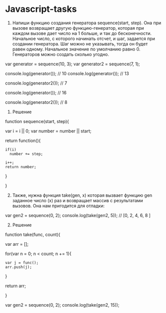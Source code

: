# Javascript-tasks

1. Напиши функцию создания генератора sequence(start, step). Она при вызове возвращает другую функцию-генератор, которая при каждом вызове дает число на 1 больше, и так до бесконечности. Начальное число, с которого начинать отсчет, и шаг, задается при создании генератора. Шаг можно не указывать, тогда он будет равен одному. Начальное значение по умолчанию равно 0. Генераторов можно создать сколько угодно.

var generator = sequence(10, 3);
var generator2 = sequence(7, 1);

console.log(generator()); // 10
console.log(generator()); // 13

console.log(generator2()); // 7

console.log(generator()); // 16

console.log(generator2()); // 8

1. Решение

function sequence(start, step){
  
  var i = i || 0;
  var number = number || start;
   
  return function(){
    
    if(i)
      number += step;
    
    i++;
    return number;
    
  }
  
  
  
}

2. Также, нужна функция take(gen, x) которая вызвает функцию gen заданное число (x) раз и возвращает массив с результатами вызовов. Она нам пригодится для отладки:

var gen2 = sequence(0, 2);
console.log(take(gen2, 5)); // [0, 2, 4, 6, 8 ]

2. Решение


function take(func, count){
 
  var arr = [];
  
  for(var n = 0; n < count; n += 1){
      
    var j = func();
    arr.push(j);
    
  }
  
  return arr;
  
}

var gen2 = sequence(0, 2);
console.log(take(gen2, 15));
